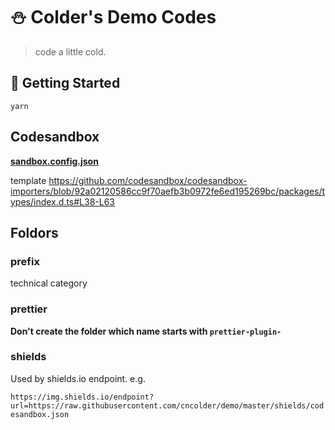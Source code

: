 # ⛄️ Colder's Demo Codes

> code a little cold.

## 🚀 Getting Started

```shell
yarn
```

## Codesandbox

**[sandbox.config.json](https://codesandbox.io/docs/configuration#sandbox-configuration)**

template https://github.com/codesandbox/codesandbox-importers/blob/92a02120586cc9f70aefb3b0972fe6ed195269bc/packages/types/index.d.ts#L38-L63

## Foldors

### prefix

technical category

### prettier

**Don't create the folder which name starts with `prettier-plugin-`**

### shields

Used by shields.io endpoint. e.g.

`https://img.shields.io/endpoint?url=https://raw.githubusercontent.com/cncolder/demo/master/shields/codesandbox.json`
